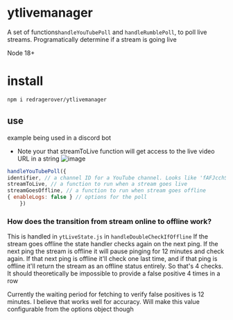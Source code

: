 # ytlivemanager

A set of functions`handleYouTubePoll` and `handleRumblePoll`, to poll live streams. Programatically determine if a stream is going live

Node 18+

# install

`npm i redragerover/ytlivemanager`

## use
example being used in a discord bot
- Note your that streamToLive function will get access to the live video URL in a string
![image](https://user-images.githubusercontent.com/105608997/188329083-01253712-442e-43ba-ae87-7153ac784cbd.png)

```javascript 
handleYouTubePoll({
identifier, // a channel ID for a YouTube channel. Looks like 'fAFJcchSAFnASfq0'
streamToLive, // a function to run when a stream goes live
streamGoesOffline, // a function to run when stream goes offline
{ enableLogs: false } // options for the poll
    })
```
### How does the transition from stream online to offline work?
This is handled in `ytLiveState.js` in `handleDoubleCheckIfOffline`
If the stream goes offline the state handler checks again on the next ping. If the next ping the stream is offline it will pause pinging for 12 minutes and check again. If that next ping is offline it'll check one last time, and if that ping is offline it'll return the stream as an offline status entirely. So that's 4 checks. It should theoretically be impossible to provide a false positive 4 times in a row 

Currently the waiting period for fetching to verify false positives is 12 minutes. I believe that works well for accuracy. Will make this value configurable from the options object though
